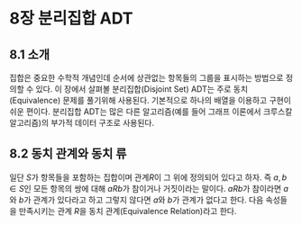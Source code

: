 # 8장 분리집합 ADT

## 8.1 소개
집합은 중요한 수학적 개념인데 순서에 상관없는 항목들의 그룹을 표시하는 방법으로 정의할 수 있다. 이 장에서 살펴볼 분리집합(Disjoint Set) ADT는 주로 동치(Equivalence) 문제를 풀기위해 사용된다. 기본적으로 하나의 배열을 이용하고 구현이 쉬운 편이다. 분리집합 ADT는 많은 다른 알고리즘(예를 들어 그래프 이론에서 크루스칼 알고리즘)의 부가적 데이터 구조로 사용된다.

## 8.2 동치 관계와 동치 류
일단 $S$가 항목들을 포함하는 집합이며 관계$R$이 그 위에 정의되어 있다고 하자. 즉 $a,b \in S$인 모든 항목의 쌍에 대해 $aRb$가 참이거나 거짓이라는 말이다. $aRb$가 참이라면 $a$와 $b$가 관계가 있다라고 하고 그렇지 않다면 $a$와 $b$가 관계가 없다고 한다. 다음 속성들을 만족시키는 관계 $R$을 동치 관계(Equivalence Relation)라고 한다.
